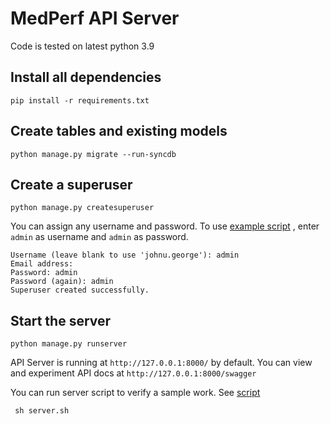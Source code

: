 # MedPerf API Server 

Code is tested on latest python 3.9

## Install all dependencies

    pip install -r requirements.txt

## Create tables and existing models

    python manage.py migrate --run-syncdb 

## Create a superuser
   
    python manage.py createsuperuser
    
You can assign any username and password. To use [example script](https://github.com/johnugeorge/medperf/blob/main/server.sh) , enter `admin` as username and `admin` as password.

    Username (leave blank to use 'johnu.george'): admin
    Email address:
    Password: admin
    Password (again): admin 
    Superuser created successfully. 

## Start the server

    python manage.py runserver
    
  
 API Server is running at `http://127.0.0.1:8000/` by default. You can view and experiment API docs at `http://127.0.0.1:8000/swagger`
 
 You can run  server script to verify a sample work. See [script](https://github.com/johnugeorge/medperf/blob/main/server.sh) 
 
     sh server.sh
